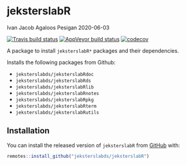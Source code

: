 jeksterslabR
================
Ivan Jacob Agaloos Pesigan
2020-06-03

<!-- README.md is generated from README.Rmd. Please edit that file -->

<!-- badges: start -->

[![Travis build
status](https://travis-ci.com/jeksterslabds/jeksterslabR.svg?branch=master)](https://travis-ci.com/jeksterslabds/jeksterslabR)
[![AppVeyor build
status](https://ci.appveyor.com/api/projects/status/github/jeksterslabds/jeksterslabR?branch=master&svg=true)](https://ci.appveyor.com/project/jeksterslabds/jeksterslabR)
[![codecov](https://codecov.io/github/jeksterslabds/jeksterslabR/branch/master/graphs/badge.svg)](https://codecov.io/github/jeksterslabds/jeksterslabR)
<!-- badges: end -->

A package to install `jeksterslabR*` packages and their dependencies.

Installs the following packages from Github:

  - `jeksterslabds/jeksterslabRdoc`
  - `jeksterslabds/jeksterslabRds`
  - `jeksterslabds/jeksterslabRlib`
  - `jeksterslabds/jeksterslabRnotes`
  - `jeksterslabds/jeksterslabRpkg`
  - `jeksterslabds/jeksterslabRterm`
  - `jeksterslabds/jeksterslabRutils`

## Installation

You can install the released version of `jeksterslabR` from
[GitHub](https://github.com/jeksterslabds/jeksterslabR) with:

``` r
remotes::install_github("jeksterslabds/jeksterslabR")
```

